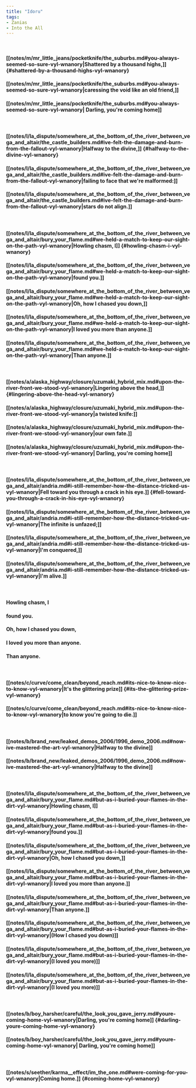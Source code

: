 ```yaml
---
title: "Idoru"
tags:
- Zanias
- Into the All
---
```

&nbsp;
#### [[notes/m/mr_little_jeans/pocketknife/the_suburbs.md#you-always-seemed-so-sure-vyl-wnanory|Shattered by a thousand highs,]] {#shattered-by-a-thousand-highs-vyl-wnanory}
#### [[notes/m/mr_little_jeans/pocketknife/the_suburbs.md#you-always-seemed-so-sure-vyl-wnanory|caressing the void like an old friend,]]
#### [[notes/m/mr_little_jeans/pocketknife/the_suburbs.md#you-always-seemed-so-sure-vyl-wnanory| Darling, you're coming home]]
&nbsp;
#### [[notes/l/la_dispute/somewhere_at_the_bottom_of_the_river_between_vega_and_altair/the_castle_builders.md#ive-felt-the-damage-and-burn-from-the-fallout-vyl-wnanory|Halfway to the divine,]] {#halfway-to-the-divine-vyl-wnanory}
#### [[notes/l/la_dispute/somewhere_at_the_bottom_of_the_river_between_vega_and_altair/the_castle_builders.md#ive-felt-the-damage-and-burn-from-the-fallout-vyl-wnanory|failing to face that we're malformed:]]
#### [[notes/l/la_dispute/somewhere_at_the_bottom_of_the_river_between_vega_and_altair/the_castle_builders.md#ive-felt-the-damage-and-burn-from-the-fallout-vyl-wnanory|stars do not align.]]
&nbsp;
#### [[notes/l/la_dispute/somewhere_at_the_bottom_of_the_river_between_vega_and_altair/bury_your_flame.md#we-held-a-match-to-keep-our-sight-on-the-path-vyl-wnanory|Howling chasm, I]] {#howling-chasm-i-vyl-wnanory}
#### [[notes/l/la_dispute/somewhere_at_the_bottom_of_the_river_between_vega_and_altair/bury_your_flame.md#we-held-a-match-to-keep-our-sight-on-the-path-vyl-wnanory|found you.]]
#### [[notes/l/la_dispute/somewhere_at_the_bottom_of_the_river_between_vega_and_altair/bury_your_flame.md#we-held-a-match-to-keep-our-sight-on-the-path-vyl-wnanory|Oh, how I chased you down,]]
#### [[notes/l/la_dispute/somewhere_at_the_bottom_of_the_river_between_vega_and_altair/bury_your_flame.md#we-held-a-match-to-keep-our-sight-on-the-path-vyl-wnanory|I loved you more than anyone.]]
#### [[notes/l/la_dispute/somewhere_at_the_bottom_of_the_river_between_vega_and_altair/bury_your_flame.md#we-held-a-match-to-keep-our-sight-on-the-path-vyl-wnanory|Than anyone.]]
&nbsp;
#### [[notes/a/alaska_highway/closure/uzumaki_hybrid_mix.md#upon-the-river-front-we-stood-vyl-wnanory|Lingering above the head,]] {#lingering-above-the-head-vyl-wnanory}
#### [[notes/a/alaska_highway/closure/uzumaki_hybrid_mix.md#upon-the-river-front-we-stood-vyl-wnanory|a twisted knife:]]
#### [[notes/a/alaska_highway/closure/uzumaki_hybrid_mix.md#upon-the-river-front-we-stood-vyl-wnanory|our own fate.]]
#### [[notes/a/alaska_highway/closure/uzumaki_hybrid_mix.md#upon-the-river-front-we-stood-vyl-wnanory| Darling, you're coming home]]
&nbsp;
#### [[notes/l/la_dispute/somewhere_at_the_bottom_of_the_river_between_vega_and_altair/andria.md#i-still-remember-how-the-distance-tricked-us-vyl-wnanory|Fell toward you through a crack in his eye.]] {#fell-toward-you-through-a-crack-in-his-eye-vyl-wnanory}
#### [[notes/l/la_dispute/somewhere_at_the_bottom_of_the_river_between_vega_and_altair/andria.md#i-still-remember-how-the-distance-tricked-us-vyl-wnanory|The infinite is unfazed;]]
#### [[notes/l/la_dispute/somewhere_at_the_bottom_of_the_river_between_vega_and_altair/andria.md#i-still-remember-how-the-distance-tricked-us-vyl-wnanory|I'm conquered,]]
#### [[notes/l/la_dispute/somewhere_at_the_bottom_of_the_river_between_vega_and_altair/andria.md#i-still-remember-how-the-distance-tricked-us-vyl-wnanory|I'm alive.]]
&nbsp;
#### Howling chasm, I
#### found you.
#### Oh, how I chased you down,
#### I loved you more than anyone.
#### Than anyone.
&nbsp;
#### [[notes/c/curve/come_clean/beyond_reach.md#its-nice-to-know-nice-to-know-vyl-wnanory|It's the glittering prize]] {#its-the-glittering-prize-vyl-wnanory}
#### [[notes/c/curve/come_clean/beyond_reach.md#its-nice-to-know-nice-to-know-vyl-wnanory|to know you're going to die.]]
&nbsp;
#### [[notes/b/brand_new/leaked_demos_2006/1996_demo_2006.md#now-ive-mastered-the-art-vyl-wnanory|Halfway to the divine]]
#### [[notes/b/brand_new/leaked_demos_2006/1996_demo_2006.md#now-ive-mastered-the-art-vyl-wnanory|Halfway to the divine]]
&nbsp;
#### [[notes/l/la_dispute/somewhere_at_the_bottom_of_the_river_between_vega_and_altair/bury_your_flame.md#but-as-i-buried-your-flames-in-the-dirt-vyl-wnanory|Howling chasm, I]]
#### [[notes/l/la_dispute/somewhere_at_the_bottom_of_the_river_between_vega_and_altair/bury_your_flame.md#but-as-i-buried-your-flames-in-the-dirt-vyl-wnanory|found you.]]
#### [[notes/l/la_dispute/somewhere_at_the_bottom_of_the_river_between_vega_and_altair/bury_your_flame.md#but-as-i-buried-your-flames-in-the-dirt-vyl-wnanory|Oh, how I chased you down,]]
#### [[notes/l/la_dispute/somewhere_at_the_bottom_of_the_river_between_vega_and_altair/bury_your_flame.md#but-as-i-buried-your-flames-in-the-dirt-vyl-wnanory|I loved you more than anyone.]]
#### [[notes/l/la_dispute/somewhere_at_the_bottom_of_the_river_between_vega_and_altair/bury_your_flame.md#but-as-i-buried-your-flames-in-the-dirt-vyl-wnanory|Than anyone.]]
#### [[notes/l/la_dispute/somewhere_at_the_bottom_of_the_river_between_vega_and_altair/bury_your_flame.md#but-as-i-buried-your-flames-in-the-dirt-vyl-wnanory|(How I chased you down)]]
#### [[notes/l/la_dispute/somewhere_at_the_bottom_of_the_river_between_vega_and_altair/bury_your_flame.md#but-as-i-buried-your-flames-in-the-dirt-vyl-wnanory|(I loved you more)]]
#### [[notes/l/la_dispute/somewhere_at_the_bottom_of_the_river_between_vega_and_altair/bury_your_flame.md#but-as-i-buried-your-flames-in-the-dirt-vyl-wnanory|(I loved you more)]]
&nbsp;
#### [[notes/b/boy_harsher/careful/the_look_you_gave_jerry.md#youre-coming-home-vyl-wnanory|Darling, you're coming home]] {#darling-youre-coming-home-vyl-wnanory}
#### [[notes/b/boy_harsher/careful/the_look_you_gave_jerry.md#youre-coming-home-vyl-wnanory| Darling, you're coming home]]
&nbsp;
#### [[notes/s/seether/karma__effect/im_the_one.md#were-coming-for-you-vyl-wnanory|Coming home.]] {#coming-home-vyl-wnanory}
